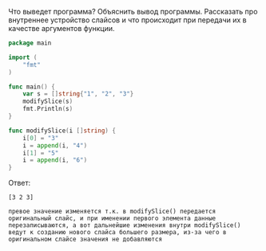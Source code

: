 Что выведет программа? Объяснить вывод программы. Рассказать про внутреннее устройство слайсов и что происходит при передачи их в качестве аргументов функции.

```go
package main

import (
	"fmt"
)

func main() {
	var s = []string{"1", "2", "3"}
	modifySlice(s)
	fmt.Println(s)
}

func modifySlice(i []string) {
	i[0] = "3"
	i = append(i, "4")
	i[1] = "5"
	i = append(i, "6")
}
```

Ответ:
```
[3 2 3]

превое значение изменяется т.к. в modifySlice() передается оригинальный слайс, и при именении первого элемента данные перезаписываются, а вот дальнейшие изменения внутри modifySlice() ведут к созданию нового слайса большего размера, из-за чего в оригинальном слайсе значения не добавляются

```
